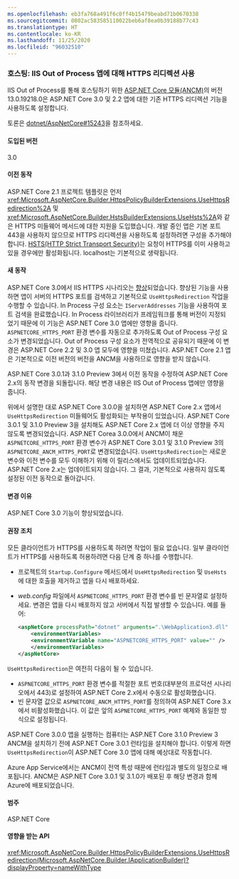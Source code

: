 ```yaml
---
ms.openlocfilehash: eb3fa768a491f6c0ff4b15479beabd71b0670338
ms.sourcegitcommit: 0802ac583585110022beb6af8ea0b39188b77c43
ms.translationtype: HT
ms.contentlocale: ko-KR
ms.lasthandoff: 11/25/2020
ms.locfileid: "96032510"
---
```

### <a name="hosting-https-redirection-enabled-for-iis-out-of-process-apps"></a>호스팅: IIS Out of Process 앱에 대해 HTTPS 리디렉션 사용

IIS Out of Process를 통해 호스팅하기 위한 [ASP.NET Core 모듈(ANCM)](/aspnet/core/host-and-deploy/aspnet-core-module)의 버전 13.0.19218.0은 ASP.NET Core 3.0 및 2.2 앱에 대한 기존 HTTPS 리디렉션 기능을 사용하도록 설정합니다.

토론은 [dotnet/AspNetCore#15243](https://github.com/dotnet/AspNetCore/issues/15243)을 참조하세요.

#### <a name="version-introduced"></a>도입된 버전

3.0

#### <a name="old-behavior"></a>이전 동작

ASP.NET Core 2.1 프로젝트 템플릿은 먼저 <xref:Microsoft.AspNetCore.Builder.HttpsPolicyBuilderExtensions.UseHttpsRedirection%2A> 및 <xref:Microsoft.AspNetCore.Builder.HstsBuilderExtensions.UseHsts%2A>와 같은 HTTPS 미들웨어 메서드에 대한 지원을 도입했습니다. 개발 중인 앱은 기본 포트 443을 사용하지 않으므로 HTTPS 리디렉션을 사용하도록 설정하려면 구성을 추가해야 합니다. [HSTS(HTTP Strict Transport Security)](https://cheatsheetseries.owasp.org/cheatsheets/HTTP_Strict_Transport_Security_Cheat_Sheet.html)는 요청이 HTTPS를 이미 사용하고 있을 경우에만 활성화됩니다. localhost는 기본적으로 생략됩니다.

#### <a name="new-behavior"></a>새 동작

ASP.NET Core 3.0에서 IIS HTTPS 시나리오는 [향상](https://github.com/dotnet/AspNetCore/pull/4685)되었습니다. 향상된 기능을 사용하면 앱이 서버의 HTTPS 포트를 검색하고 기본적으로 `UseHttpsRedirection` 작업을 수행할 수 있습니다. In Process 구성 요소는 `IServerAddresses` 기능을 사용하여 포트 검색을 완료했습니다. In Process 라이브러리가 프레임워크를 통해 버전이 지정되었기 때문에 이 기능은 ASP.NET Core 3.0 앱에만 영향을 줍니다. `ASPNETCORE_HTTPS_PORT` 환경 변수를 자동으로 추가하도록 Out of Process 구성 요소가 변경되었습니다. Out of Process 구성 요소가 전역적으로 공유되기 때문에 이 변경은 ASP.NET Core 2.2 및 3.0 앱 모두에 영향을 미쳤습니다. ASP.NET Core 2.1 앱은 기본적으로 이전 버전의 버전을 ANCM을 사용하므로 영향을 받지 않습니다.

ASP.NET Core 3.0.1과 3.1.0 Preview 3에서 이전 동작을 수정하여 ASP.NET Core 2.x의 동작 변경을 되돌립니다. 해당 변경 내용은 IIS Out of Process 앱에만 영향을 줍니다.

위에서 설명한 대로 ASP.NET Core 3.0.0을 설치하면 ASP.NET Core 2.x 앱에서 `UseHttpsRedirection` 미들웨어도 활성화되는 부작용이 있었습니다. ASP.NET Core 3.0.1 및 3.1.0 Preview 3을 설치해도 ASP.NET Core 2.x 앱에 더 이상 영향을 주지 않도록 변경되었습니다. ASP.NET Corea 3.0.0에서 ANCM이 채운 `ASPNETCORE_HTTPS_PORT` 환경 변수가 ASP.NET Core 3.0.1 및 3.1.0 Preview 3의 `ASPNETCORE_ANCM_HTTPS_PORT`로 변경되었습니다. `UseHttpsRedirection`는 새로운 변수와 이전 변수를 모두 이해하기 위해 이 릴리스에서도 업데이트되었습니다. ASP.NET Core 2.x는 업데이트되지 않습니다. 그 결과, 기본적으로 사용하지 않도록 설정된 이전 동작으로 돌아갑니다.

#### <a name="reason-for-change"></a>변경 이유

ASP.NET Core 3.0 기능이 향상되었습니다.

#### <a name="recommended-action"></a>권장 조치

모든 클라이언트가 HTTPS를 사용하도록 하려면 작업이 필요 없습니다. 일부 클라이언트가 HTTPS를 사용하도록 허용하려면 다음 단계 중 하나를 수행합니다.

* 프로젝트의 `Startup.Configure` 메서드에서 `UseHttpsRedirection` 및 `UseHsts`에 대한 호출을 제거하고 앱을 다시 배포하세요.
* *web.config* 파일에서 `ASPNETCORE_HTTPS_PORT` 환경 변수를 빈 문자열로 설정하세요. 변경은 앱을 다시 배포하지 않고 서버에서 직접 발생할 수 있습니다. 예를 들어:

    ```xml
    <aspNetCore processPath="dotnet" arguments=".\WebApplication3.dll" stdoutLogEnabled="false" stdoutLogFile="\\?\%home%\LogFiles\stdout" >
        <environmentVariables>
        <environmentVariable name="ASPNETCORE_HTTPS_PORT" value="" />
        </environmentVariables>
    </aspNetCore>
    ```

`UseHttpsRedirection`은 여전히 다음이 될 수 있습니다.

* `ASPNETCORE_HTTPS_PORT` 환경 변수를 적절한 포트 번호(대부분의 프로덕션 시나리오에서 443)로 설정하여 ASP.NET Core 2.x에서 수동으로 활성화했습니다.
* 빈 문자열 값으로 `ASPNETCORE_ANCM_HTTPS_PORT`를 정의하여 ASP.NET Core 3.x에서 비활성화했습니다. 이 값은 앞의 `ASPNETCORE_HTTPS_PORT` 예제와 동일한 방식으로 설정됩니다.

ASP.NET Core 3.0.0 앱을 실행하는 컴퓨터는 ASP.NET Core 3.1.0 Preview 3 ANCM을 설치하기 전에 ASP.NET Core 3.0.1 런타임을 설치해야 합니다. 이렇게 하면 `UseHttpsRedirection`이 ASP.NET Core 3.0 앱에 대해 예상대로 작동합니다.

Azure App Service에서는 ANCM이 전역 특성 때문에 런타임과 별도의 일정으로 배포됩니다. ANCM은 ASP.NET Core 3.0.1 및 3.1.0가 배포된 후 해당 변경과 함께 Azure에 배포되었습니다.

#### <a name="category"></a>범주

ASP.NET Core

#### <a name="affected-apis"></a>영향을 받는 API

<xref:Microsoft.AspNetCore.Builder.HttpsPolicyBuilderExtensions.UseHttpsRedirection(Microsoft.AspNetCore.Builder.IApplicationBuilder)?displayProperty=nameWithType>

<!-- 

#### Affected APIs

`M:Microsoft.AspNetCore.Builder.HttpsPolicyBuilderExtensions.UseHttpsRedirection(Microsoft.AspNetCore.Builder.IApplicationBuilder)`

-->
